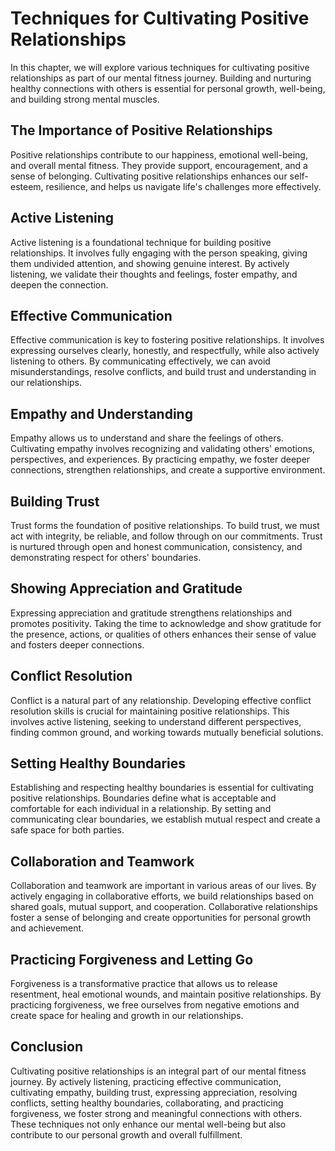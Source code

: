 Techniques for Cultivating Positive Relationships
============================================================

In this chapter, we will explore various techniques for cultivating positive relationships as part of our mental fitness journey. Building and nurturing healthy connections with others is essential for personal growth, well-being, and building strong mental muscles.

The Importance of Positive Relationships
----------------------------------------

Positive relationships contribute to our happiness, emotional well-being, and overall mental fitness. They provide support, encouragement, and a sense of belonging. Cultivating positive relationships enhances our self-esteem, resilience, and helps us navigate life's challenges more effectively.

Active Listening
----------------

Active listening is a foundational technique for building positive relationships. It involves fully engaging with the person speaking, giving them undivided attention, and showing genuine interest. By actively listening, we validate their thoughts and feelings, foster empathy, and deepen the connection.

Effective Communication
-----------------------

Effective communication is key to fostering positive relationships. It involves expressing ourselves clearly, honestly, and respectfully, while also actively listening to others. By communicating effectively, we can avoid misunderstandings, resolve conflicts, and build trust and understanding in our relationships.

Empathy and Understanding
-------------------------

Empathy allows us to understand and share the feelings of others. Cultivating empathy involves recognizing and validating others' emotions, perspectives, and experiences. By practicing empathy, we foster deeper connections, strengthen relationships, and create a supportive environment.

Building Trust
--------------

Trust forms the foundation of positive relationships. To build trust, we must act with integrity, be reliable, and follow through on our commitments. Trust is nurtured through open and honest communication, consistency, and demonstrating respect for others' boundaries.

Showing Appreciation and Gratitude
----------------------------------

Expressing appreciation and gratitude strengthens relationships and promotes positivity. Taking the time to acknowledge and show gratitude for the presence, actions, or qualities of others enhances their sense of value and fosters deeper connections.

Conflict Resolution
-------------------

Conflict is a natural part of any relationship. Developing effective conflict resolution skills is crucial for maintaining positive relationships. This involves active listening, seeking to understand different perspectives, finding common ground, and working towards mutually beneficial solutions.

Setting Healthy Boundaries
--------------------------

Establishing and respecting healthy boundaries is essential for cultivating positive relationships. Boundaries define what is acceptable and comfortable for each individual in a relationship. By setting and communicating clear boundaries, we establish mutual respect and create a safe space for both parties.

Collaboration and Teamwork
--------------------------

Collaboration and teamwork are important in various areas of our lives. By actively engaging in collaborative efforts, we build relationships based on shared goals, mutual support, and cooperation. Collaborative relationships foster a sense of belonging and create opportunities for personal growth and achievement.

Practicing Forgiveness and Letting Go
-------------------------------------

Forgiveness is a transformative practice that allows us to release resentment, heal emotional wounds, and maintain positive relationships. By practicing forgiveness, we free ourselves from negative emotions and create space for healing and growth in our relationships.

Conclusion
----------

Cultivating positive relationships is an integral part of our mental fitness journey. By actively listening, practicing effective communication, cultivating empathy, building trust, expressing appreciation, resolving conflicts, setting healthy boundaries, collaborating, and practicing forgiveness, we foster strong and meaningful connections with others. These techniques not only enhance our mental well-being but also contribute to our personal growth and overall fulfillment.
